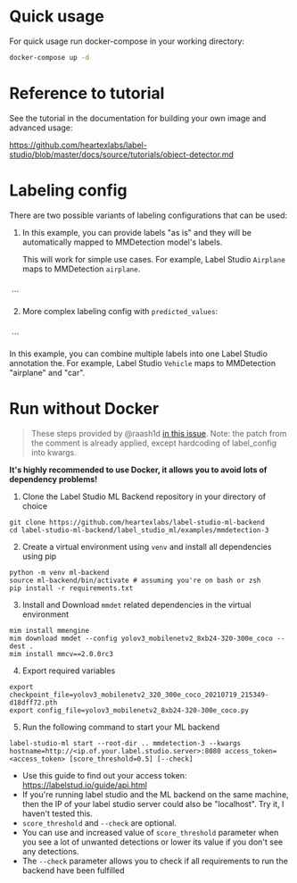 <!--
---
title: MMDetection for image segmentation
type: blog
tier: all
order: 60
meta_title: Object detection in images with Label Studio and MMDetection
meta_description: This is a tutorial on how to use the example MMDetection model backend with Label Studio for image segmentation tasks.
categories:
    - tutorial
    - pytorch
    - openmmlab
    - mmdetection
    - image segmentation
image: "/tutorials/object-detection-with-bounding-boxes.png"
---
-->

# Quick usage

For quick usage run docker-compose in your working directory:

```bash
docker-compose up -d
```

# Reference to tutorial

See the tutorial in the documentation for building your own image and advanced usage:

https://github.com/heartexlabs/label-studio/blob/master/docs/source/tutorials/object-detector.md


# Labeling config

There are two possible variants of labeling configurations that can be used:

1. In this example, you can provide labels "as is" and they will be automatically mapped to MMDetection model's labels.

    This will work for simple use cases. For example, Label Studio `Airplane` maps to MMDetection `airplane`.

    ```
<View>
  <Image name="image" value="$image"/>
  <RectangleLabels name="label" toName="image">
    <Label value="Airplane" background="green"/>
    <Label value="Car" background="blue"/>
  </RectangleLabels>
</View>
```

2. More complex labeling config with `predicted_values`:

    ```
<View>
  <Image name="image" value="$image"/>
  <RectangleLabels name="label" toName="image">
    <Label value="Vehicle" predicted_values="airplane,car" background="green"/>
  </RectangleLabels>
</View>
```

In this example, you can combine multiple labels into one Label Studio annotation the. For example, Label Studio `Vehicle` maps to MMDetection "airplane" and "car".


# Run without Docker

> These steps provided by @raash1d [in this issue](https://github.com/heartexlabs/label-studio-ml-backend/issues/167#issuecomment-1495061050). Note: the patch from the comment is already applied, except hardcoding of label_config into kwargs.

**It's highly recommended to use Docker, it allows you to avoid lots of dependency problems!**

1. Clone the Label Studio ML Backend repository in your directory of choice
```
git clone https://github.com/heartexlabs/label-studio-ml-backend
cd label-studio-ml-backend/label_studio_ml/examples/mmdetection-3
```

2. Create a virtual environment using `venv` and install all dependencies using pip
```
python -m venv ml-backend
source ml-backend/bin/activate # assuming you're on bash or zsh
pip install -r requirements.txt
```

3. Install and Download `mmdet` related dependencies in the virtual environment
```
mim install mmengine
mim download mmdet --config yolov3_mobilenetv2_8xb24-320-300e_coco --dest .
mim install mmcv==2.0.0rc3
```

4. Export required variables
```
export checkpoint_file=yolov3_mobilenetv2_320_300e_coco_20210719_215349-d18dff72.pth
export config_file=yolov3_mobilenetv2_8xb24-320-300e_coco.py
```

5. Run the following command to start your ML backend
```
label-studio-ml start --root-dir .. mmdetection-3 --kwargs hostname=http://<ip.of.your.label.studio.server>:8080 access_token=<access_token> [score_threshold=0.5] [--check]
```

* Use this guide to find out your access token: https://labelstud.io/guide/api.html
* If you're running label studio and the ML backend on the same machine, then the IP of your label studio server could also be "localhost". Try it, I haven't tested this.
* `score_threshold` and `--check` are optional.
* You can use and increased value of `score_threshold` parameter when you see a lot of unwanted detections or lower its value if you don't see any detections.
* The `--check` parameter allows you to check if all requirements to run the backend have been fulfilled
